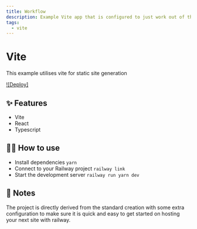 ```yaml
---
title: Workflow
description: Example Vite app that is configured to just work out of the box.
tags:
  - vite
---
```


# Vite
This example utilises vite for static site generation

[![Deploy]](https://railway.app/new/template/B0Cef9?referralCode=OH27A5)

## ✨ Features

- Vite
- React
- Typescript

## 💁‍♀️ How to use

- Install dependencies `yarn`
- Connect to your Railway project `railway link`
- Start the development server `railway run yarn dev`

## 📝 Notes

The project is directly derived from the standard creation with some extra configuration to make sure it is quick and easy to get started on hosting your next site with railway. 